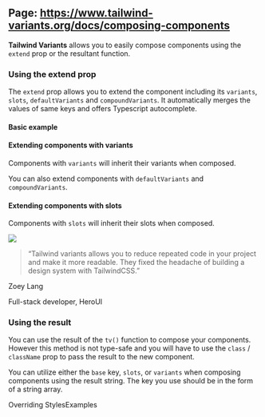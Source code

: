 ## Page: https://www.tailwind-variants.org/docs/composing-components

**Tailwind Variants** allows you to easily compose components using the `extend` prop or the resultant function.

### Using the extend prop

The `extend` prop allows you to extend the component including its `variants`, `slots`, `defaultVariants` and `compoundVariants`. It automatically merges the values of same keys and offers Typescript autocomplete.

#### Basic example

  

#### Extending components with variants

Components with `variants` will inherit their variants when composed.

You can also extend components with `defaultVariants` and `compoundVariants`.

  

#### Extending components with slots

Components with `slots` will inherit their slots when composed.

  

![](https://www.tailwind-variants.org/_next/image?url=%2Fintro-avatar.png&w=828&q=75)

> “Tailwind variants allows you to reduce repeated code in your project and make it more readable. They fixed the headache of building a design system with TailwindCSS.”

Zoey Lang

Full-stack developer, HeroUI

### Using the result

You can use the result of the `tv()` function to compose your components. However this method is not type-safe and you will have to use the `class` / `className` prop to pass the result to the new component.

You can utilize either the `base` key, `slots`, or `variants` when composing components using the result string. The key you use should be in the form of a string array.

Overriding StylesExamples